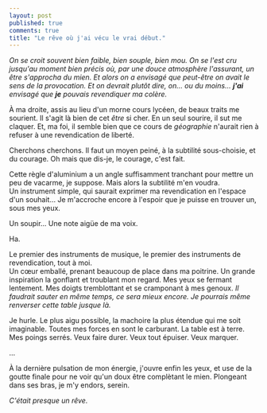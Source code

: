 ```yaml
---
layout: post
published: true
comments: true
title: "Le rêve où j'ai vécu le vrai début."
---
```

_On se croit souvent bien faible, bien souple, bien mou. On se l'est cru jusqu'au moment bien précis où, par une douce atmosphère l'assurant, un être s'approcha du mien. Et alors on a envisagé que peut-être on avait le sens de la provocation. Et on devrait plutôt dire, on… ou du moins… **j'ai** envisagé que **je** pouvais revendiquer ma colère._

À ma droite, assis au lieu d'un morne cours lycéen, de beaux traits me sourient. Il s'agit là bien de cet *être* si cher. En un seul sourire, il sut me claquer. Et, ma foi, il semble bien que ce cours de *géographie* n'aurait rien à refuser à une revendication de liberté.

Cherchons cherchons. Il faut un moyen peiné, à la subtilité sous-choisie, et du courage. Oh mais que dis-je, le courage, c'est fait.

Cette règle d'aluminium a un angle suffisamment tranchant pour mettre un peu de vacarme, je suppose. Mais alors la subtilité m'en voudra.  
Un instrument simple, qui saurait exprimer ma revendication en l'espace d'un souhait… Je m'accroche encore à l'espoir que je puisse en trouver un, sous mes yeux.

Un soupir… Une note aigüe de ma voix.

Ha.

Le premier des instruments de musique, le premier des instruments de revendication, tout à moi.  
Un cœur emballé, prenant beaucoup de place dans ma poitrine. Un grande inspiration la gonflant et troublant mon regard. Mes yeux se fermant lentement. Mes doigts tremblottant et se cramponant à mes genoux. *Il faudrait sauter en même temps, ce sera mieux encore. Je pourrais même renverser cette table jusque là.*

Je hurle. Le plus aigu possible, la machoire la plus étendue qui me soit imaginable. Toutes mes forces en sont le carburant. La table est à terre. Mes poings serrés.
Veux faire durer. Veux tout épuiser. Veux marquer.

…

À la dernière pulsation de mon énergie, j'ouvre enfin les yeux, et use de la goutte finale pour ne voir qu'un doux être complètant le mien. Plongeant dans ses bras, je m'y endors, serein.

*C'était presque un rêve.*
